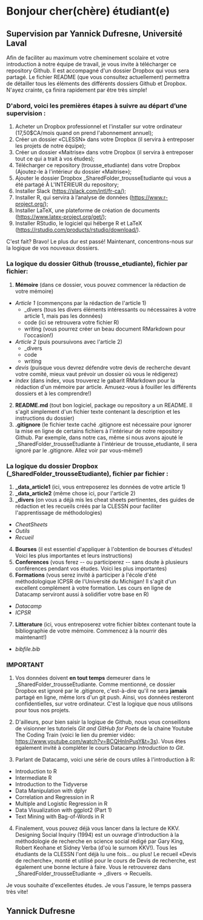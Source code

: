 # Bonjour cher(chère) étudiant(e)

## Supervision par Yannick Dufresne, Université Laval

Afin de faciliter au maximum votre cheminement scolaire et votre introduction à notre équipe de travail, je vous invite à télécharger ce repository Github. Il est accompagné d'un dossier Dropbox qui vous sera partagé. 
Le fichier README (que vous consultez actuellement) permettra de détailler tous les éléments des différents dossiers Github et Dropbox. 
N'ayez crainte, ça finira rapidement par être très simple!

### D'abord, voici les premières étapes à suivre au départ d’une supervision :

1. Acheter un Dropbox professionnel et l'installer sur votre ordinateur (17,50$CA/mois quand on prend l'abonnement annuel);
2. Créer un dossier «CLESSN» dans votre Dropbox (il servira à entreposer les projets de notre équipe);
3. Créer un dossier «Maitrise» dans votre Dropbox (il servira à entreposer tout ce qui a trait à vos études);
4. Télécharger ce repository (trousse_etudiante) dans votre Dropbox (Ajoutez-le à l'intérieur du dossier «Maitrise»);
5. Ajouter le dossier Dropbox _SharedFolder_trousseEtudiante qui vous a été partagé À L'INTÉRIEUR du repository;
6. Installer Slack (https://slack.com/intl/fr-ca/);
7. Installer R, qui servira à l’analyse de données (https://www.r-project.org/); 
8. Installer LaTeX, une plateforme de création de documents (https://www.latex-project.org/get/);
9. Installer RStudio, le logiciel qui héberge R et LaTeX (https://rstudio.com/products/rstudio/download/).

C'est fait? Bravo! Le plus dur est passé!
Maintenant, concentrons-nous sur la logique de vos nouveaux dossiers.

### La logique du dossier Github (trousse_etudiante), fichier par fichier:

1. **Mémoire** (dans ce dossier, vous pouvez commencer la rédaction de votre mémoire)
  - *Article 1* (commençons par la rédaction de l'article 1)
    - _divers (tous les divers éléments intéressants ou nécessaires à votre article 1, mais pas les données)
    - code (ici se retrouvera votre fichier R)
    - writing (vous pourrez créer un beau document RMarkdown pour l'occasion!)
  - *Article 2* (puis poursuivons avec l'article 2)
    - _divers
    - code
    - writing
  - *devis* (puisque vous devrez défendre votre devis de recherche devant votre comité, mieux vaut prévoir un dossier où vous le rédigerez)
  - *index* (dans index, vous trouverez le gabarit RMarkdown pour la rédaction d'un mémoire par article. Amusez-vous à fouiller les différents dossiers et à les comprendre!)
2. **README.md** (tout bon logiciel, package ou repository a un README. Il s'agit simplement d'un fichier texte contenant la description et les instructions du dossier)
3. **.gitignore** (le fichier texte caché .gitignore est nécessaire pour ignorer la mise en ligne de certains fichiers à l'intérieur de notre repository Github. Par exemple, dans notre cas, même si nous avons ajouté le _SharedFolder_trousseEtudiante à l'intérieur de trousse_etudiante, il sera ignoré par le .gitignore. Allez voir par vous-même!)

### La logique du dossier Dropbox (_SharedFolder_trousseEtudiante), fichier par fichier :

1. **_data_article1** (ici, vous entreposerez les données de votre article 1)
2. **_data_article2** (même chose ici, pour l'article 2)
3. **_divers** (on vous a déjà mis les cheat sheets pertinentes, des guides de rédaction et les recueils créés par la CLESSN pour faciliter l'apprentissage de méthodologies)
  - *CheatSheets*
  - *Outils*
  - *Recueil*
4. **Bourses** (il est essentiel d'appliquer à l'obtention de bourses d'études! Voici les plus importantes et leurs instructions)
5. **Conferences** (vous ferez -- ou participerez -- sans doute à plusieurs conférences pendant vos études. Voici les plus importantes)
6. **Formations** (vous serez invité à participer à l'école d'été méthodologique ICPSR de l'Université du Michigan! Il s'agit d'un excellent complément à votre formation. Les cours en ligne de Datacamp serviront aussi à solidifier votre base en R)
  - *Datacamp*
  - *ICPSR*
7. **Litterature** (ici, vous entreposerez votre fichier bibtex contenant toute la bibliographie de votre mémoire. Commencez à la nourrir dès maintenant!)
  - *bibfile.bib*
  
### IMPORTANT

1. Vos données doivent **en tout temps** demeurer dans le _SharedFolder_trousseEtudiante. Comme mentionné, ce dossier Dropbox est ignoré par le .gitignore, c'est-à-dire qu'il ne sera **jamais** partagé en ligne, même lors d'un git push. Ainsi, vos données resteront confidentielles, sur votre ordinateur. C'est la logique que nous utilisons pour tous nos projets.

2. D'ailleurs, pour bien saisir la logique de Github, nous vous conseillons de visionner les tutoriels *Git and GitHub for Poets* de la chaine Youtube The Coding Train (voici le lien du premier vidéo: https://www.youtube.com/watch?v=BCQHnlnPusY&t=3s). Vous êtes également invité à compléter le cours Datacamp *Introduction to Git*.

3. Parlant de Datacamp, voici une série de cours utiles à l'introduction à R:
  - Introduction to R
  - Intermediate R
  - Introduction to the Tidyverse
  - Data Manipulation with dplyr
  - Correlation and Regression in R
  - Multiple and Logistic Regression in R
  - Data Visualization with ggplot2 (Part 1)
  - Text Mining with Bag-of-Words in R
  
  4. Finalement, vous pouvez déjà vous lancer dans la lecture de KKV. Designing Social Inquiry (1994) est un ouvrage d'introduction à la méthodologie de recherche en science social rédigé par Gary King, Robert Keohane et Sidney Verba (d'où le surnom KKV!). Tous les étudiants de la CLESSN l'ont déjà lu une fois... ou plus! Le recueil «Devis de recherche», monté et utilisé pour le cours de Devis de recherche, est également une bonne lecture à faire. Vous le retrouverez dans _SharedFolder_trousseEtudiante -> _divers -> Recueils.

Je vous souhaite d'excellentes études.
Je vous l'assure, le temps passera très vite!

## Yannick Dufresne
